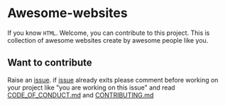 # Awesome-websites

If you know `HTML`. Welcome, you can contribute to this project. This is collection of awesome websites create by awesome people like you. 

## Want to contribute

Raise an [issue](https://github.com/vivek80801/awesome-websites/issues).
if [issue](https://github.com/vivek80801/awesome-websites/issues) already exits please comment before working on your project like "you are working on this issue" and read [CODE_OF_CONDUCT.md](https://github.com/vivek80801/awesome-websites/blob/main/CODE_OF_CONDUCT.md) and [CONTRIBUTING.md](https://github.com/vivek80801/awesome-websites/blob/main/CONTRIBUTING.md)

